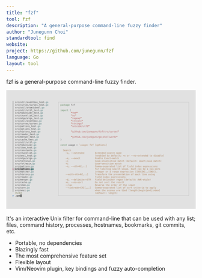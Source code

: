 ```yaml
---
title: "fzf"
tool: fzf
description: "A general-purpose command-line fuzzy finder"
author: "Junegunn Choi"
standardtool: find
website:
project: https://github.com/junegunn/fzf
language: Go
layout: tool
---
```


fzf is a general-purpose command-line fuzzy finder.

![Screenshot](fzf-preview.png)

It's an interactive Unix filter for command-line that can be used with any
list; files, command history, processes, hostnames, bookmarks, git commits,
etc.

* Portable, no dependencies
* Blazingly fast
* The most comprehensive feature set
* Flexible layout
* Vim/Neovim plugin, key bindings and fuzzy auto-completion
